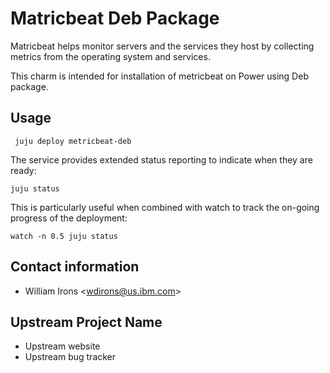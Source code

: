 # Matricbeat Deb Package

Matricbeat helps monitor servers and the services they host by collecting 
metrics from the operating system and services.

This charm is intended for installation of metricbeat on Power using Deb package.

## Usage

     juju deploy metricbeat-deb

The service provides extended status reporting to indicate when they are ready:

    juju status

This is particularly useful when combined with watch to track the on-going
progress of the deployment:

    watch -n 0.5 juju status

## Contact information

- William Irons &lt;wdirons@us.ibm.com&gt;

## Upstream Project Name

- Upstream website
- Upstream bug tracker
